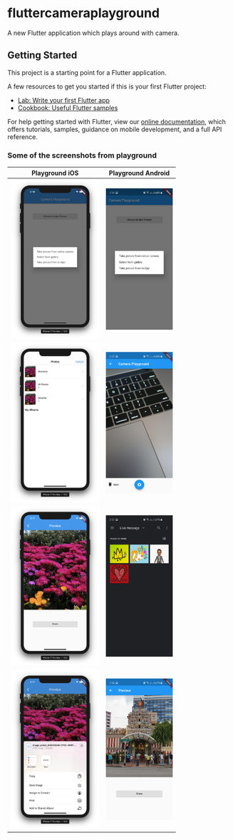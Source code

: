 # fluttercameraplayground

A new Flutter application which plays around with camera.

## Getting Started

This project is a starting point for a Flutter application.

A few resources to get you started if this is your first Flutter project:

- [Lab: Write your first Flutter app](https://flutter.dev/docs/get-started/codelab)
- [Cookbook: Useful Flutter samples](https://flutter.dev/docs/cookbook)

For help getting started with Flutter, view our
[online documentation](https://flutter.dev/docs), which offers tutorials,
samples, guidance on mobile development, and a full API reference.

### Some of the screenshots from playground

Playground iOS                                            |  Playground Android
:-------------------------------------------------------: | :----------------------------------------------------:
<img src="/media/playground_launcher.png" width="200" />  |  <img src="/media/launcher_android.jpg" width="150" />
<img src="/media/playground_gallery.png" width="200" />   |  <img src="/media/custom_camera_android.jpg" width="150" />
<img src="/media/playground_preview.png" width="200" />   |  <img src="/media/gallery_android.jpg" width="150" />
<img src="/media/playground_share.png" width="200" />     |  <img src="/media/preview_android.jpg" width="150" />
